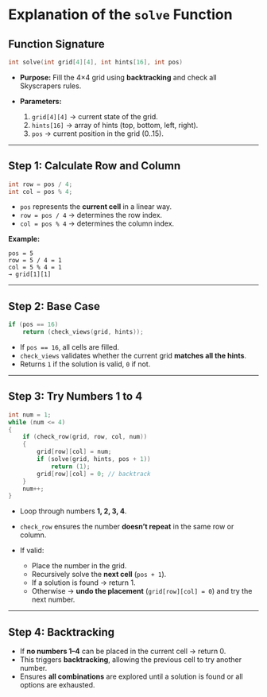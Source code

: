 # Explanation of the `solve` Function

## Function Signature

```c
int solve(int grid[4][4], int hints[16], int pos)
```

* **Purpose:** Fill the 4×4 grid using **backtracking** and check all Skyscrapers rules.
* **Parameters:**

  1. `grid[4][4]` → current state of the grid.
  2. `hints[16]` → array of hints (top, bottom, left, right).
  3. `pos` → current position in the grid (0..15).

---

## Step 1: Calculate Row and Column

```c
int row = pos / 4;
int col = pos % 4;
```

* `pos` represents the **current cell** in a linear way.
* `row = pos / 4` → determines the row index.
* `col = pos % 4` → determines the column index.

**Example:**

```
pos = 5
row = 5 / 4 = 1
col = 5 % 4 = 1
→ grid[1][1]
```

---

## Step 2: Base Case

```c
if (pos == 16)
    return (check_views(grid, hints));
```

* If `pos == 16`, all cells are filled.
* `check_views` validates whether the current grid **matches all the hints**.
* Returns `1` if the solution is valid, `0` if not.

---

## Step 3: Try Numbers 1 to 4

```c
int num = 1;
while (num <= 4)
{
    if (check_row(grid, row, col, num))
    {
        grid[row][col] = num;
        if (solve(grid, hints, pos + 1))
            return (1);
        grid[row][col] = 0; // backtrack
    }
    num++;
}
```

* Loop through numbers **1, 2, 3, 4**.
* `check_row` ensures the number **doesn’t repeat** in the same row or column.
* If valid:

  * Place the number in the grid.
  * Recursively solve the **next cell** (`pos + 1`).
  * If a solution is found → return 1.
  * Otherwise → **undo the placement** (`grid[row][col] = 0`) and try the next number.

---

## Step 4: Backtracking

* If **no numbers 1–4** can be placed in the current cell → return 0.
* This triggers **backtracking**, allowing the previous cell to try another number.
* Ensures **all combinations** are explored until a solution is found or all options are exhausted.
